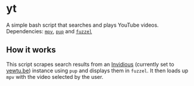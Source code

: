 # yt
A simple bash script that searches and plays YouTube videos.  
Dependencies: [`mpv`](https://mpv.io), [`pup`](https://github.com/EricChiang/pup) and [`fuzzel`](https://codeberg.org/dnkl/fuzzel/)  
  
 ## How it works
 This script scrapes search results from an [Invidious](https://invidio.us) (currently set to [yewtu.be](https://yewtu.be)) instance using `pup` and displays them in `fuzzel`. It then loads up `mpv` with the video selected by the user.

